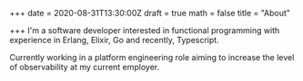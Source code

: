 +++
date = 2020-08-31T13:30:00Z
draft = true
math = false
title = "About"

+++
I'm a software developer interested in functional programming with experience in Erlang, Elixir, Go and recently, Typescript.

Currently working in a platform engineering role aiming to increase the level of observability at my current employer.